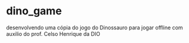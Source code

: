 # dino_game

desenvolvendo uma cópia do jogo do Dinossauro para jogar offline com auxilio do prof. Celso Henrique da DIO
